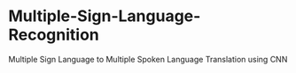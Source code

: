 # Multiple-Sign-Language-Recognition
Multiple Sign Language to Multiple Spoken Language Translation using CNN
